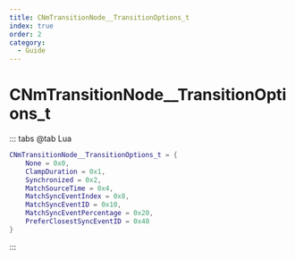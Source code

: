 ```yaml
---
title: CNmTransitionNode__TransitionOptions_t
index: true
order: 2
category:
  - Guide
---
```


# CNmTransitionNode__TransitionOptions_t
::: tabs
@tab Lua
```lua
CNmTransitionNode__TransitionOptions_t = {
    None = 0x0,
    ClampDuration = 0x1,
    Synchronized = 0x2,
    MatchSourceTime = 0x4,
    MatchSyncEventIndex = 0x8,
    MatchSyncEventID = 0x10,
    MatchSyncEventPercentage = 0x20,
    PreferClosestSyncEventID = 0x40
}
```
:::